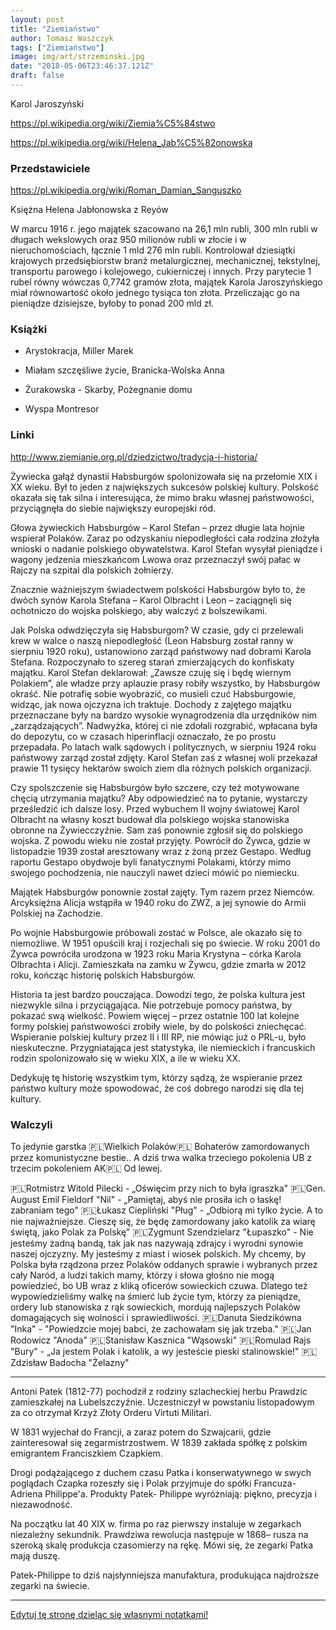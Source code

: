 ```yaml
---
layout: post
title: "Ziemiaństwo"
author: Tomasz Waszczyk
tags: ["Ziemiaństwo"]
image: img/art/strzeminski.jpg
date: "2018-05-06T23:46:37.121Z"
draft: false
---
```


Karol Jaroszyński

<!-- http://www.polskipetersburg.pl/hasla/jaroszynski-karol-lucjan-jan

https://amp.ww.pl.freejournal.org/1488840/1/karol-jaroszynski.html

https://przekroj.pl/nauka/karol-jaroszynski-sponsor-cara-adam-weglowski

 -->

https://pl.wikipedia.org/wiki/Ziemia%C5%84stwo

https://pl.wikipedia.org/wiki/Helena_Jab%C5%82onowska

### Przedstawiciele

https://pl.wikipedia.org/wiki/Roman_Damian_Sanguszko

Księżna Helena Jabłonowska z Reyów

W marcu 1916 r. jego majątek szacowano na 26,1 mln rubli, 300 mln rubli w długach wekslowych oraz 950 milionów rubli w złocie i w nieruchomościach, łącznie 1 mld 276 mln rubli. Kontrolował dziesiątki krajowych przedsiębiorstw branż metalurgicznej, mechanicznej, tekstylnej, transportu parowego i kolejowego, cukierniczej i innych. Przy parytecie 1 rubel równy wówczas 0,7742 gramów złota, majątek Karola Jaroszyńskiego miał równowartość około jednego tysiąca ton złota. Przeliczając go na pieniądze dzisiejsze, byłoby to ponad 200 mld zł.

### Książki

* Arystokracja, Miller Marek

* Miałam szczęśliwe życie, Branicka-Wolska Anna

* Żurakowska - Skarby, Pożegnanie domu

* Wyspa Montresor

### Linki

http://www.ziemianie.org.pl/dziedzictwo/tradycja-i-historia/

Żywiecka gałąź dynastii Habsburgów spolonizowała się na przełomie XIX i XX wieku. Był to jeden z największych sukcesów polskiej kultury. Polskość okazała się tak silna i interesująca, że mimo braku własnej państwowości, przyciągnęła do siebie największy europejski ród.

Głowa żywieckich Habsburgów – Karol Stefan – przez długie lata hojnie wspierał Polaków. Zaraz po odzyskaniu niepodległości cała rodzina złożyła wnioski o nadanie polskiego obywatelstwa. Karol Stefan wysyłał pieniądze i wagony jedzenia mieszkańcom Lwowa oraz przeznaczył swój pałac w Rajczy na szpital dla polskich żołnierzy.

Znacznie ważniejszym świadectwem polskości Habsburgów było to, że dwóch synów Karola Stefana – Karol Olbracht i Leon – zaciągnęli się ochotniczo do wojska polskiego, aby walczyć z bolszewikami.

Jak Polska odwdzięczyła się Habsburgom? W czasie, gdy ci przelewali krew w walce o naszą niepodległość (Leon Habsburg został ranny w sierpniu 1920 roku), ustanowiono zarząd państwowy nad dobrami Karola Stefana. Rozpoczynało to szereg starań zmierzających do konfiskaty majątku. Karol Stefan deklarował: „Zawsze czuję się i będę
wiernym Polakiem”, ale władze przy aplauzie prasy robiły wszystko, by Habsburgów okraść. Nie potrafię sobie wyobrazić, co musieli czuć Habsburgowie, widząc, jak nowa ojczyzna ich traktuje. Dochody z zajętego majątku przeznaczane były na bardzo wysokie wynagrodzenia dla urzędników nim „zarządzających”. Nadwyżka, której
ci nie zdołali rozgrabić, wpłacana była do depozytu, co w czasach hiperinflacji oznaczało, że po prostu przepadała. Po latach walk sądowych i politycznych, w sierpniu 1924 roku państwowy zarząd został zdjęty. Karol Stefan zaś z własnej woli przekazał prawie 11 tysięcy hektarów swoich ziem dla różnych polskich organizacji.

Czy spolszczenie się Habsburgów było szczere, czy też motywowane chęcią utrzymania majątku? Aby odpowiedzieć na to pytanie, wystarczy prześledzić ich dalsze losy. Przed wybuchem II wojny światowej Karol Olbracht na własny koszt budował dla polskiego wojska stanowiska obronne na Żywiecczyźnie. Sam zaś ponownie zgłosił się do polskiego wojska. Z powodu wieku nie został przyjęty. Powrócił do Żywca, gdzie w listopadzie 1939 został aresztowany wraz z żoną przez Gestapo. Według raportu Gestapo obydwoje byli fanatycznymi Polakami, którzy mimo swojego pochodzenia, nie nauczyli nawet dzieci mówić po niemiecku.

Majątek Habsburgów ponownie został zajęty. Tym razem przez Niemców. Arcyksiężna Alicja wstąpiła w 1940 roku do ZWZ, a jej synowie do Armii Polskiej na Zachodzie.

Po wojnie Habsburgowie próbowali zostać w Polsce, ale okazało się to niemożliwe. W 1951 opuścili kraj i rozjechali się po świecie. W roku 2001 do Żywca powróciła urodzona w 1923 roku Maria Krystyna – córka Karola Olbrachta i Alicji. Zamieszkała na zamku w Żywcu, gdzie
zmarła w 2012 roku, kończąc historię polskich Habsburgów.

Historia ta jest bardzo pouczająca. Dowodzi tego, że polska kultura jest niezwykle silna i przyciągająca. Nie potrzebuje pomocy państwa, by pokazać swą wielkość. Powiem więcej – przez ostatnie 100 lat kolejne
formy polskiej państwowości zrobiły wiele, by do polskości zniechęcać. Wspieranie polskiej kultury przez II i III RP, nie mówiąc już o PRL-u, było nieskuteczne. Przygniatająca jest statystyka, ile niemieckich i francuskich rodzin spolonizowało się w wieku XIX, a ile w wieku XX.

Dedykuję tę historię wszystkim tym, którzy sądzą, że wspieranie przez państwo kultury może spowodować, że coś dobrego narodzi się dla tej kultury.

### Walczyli

To jedynie garstka 🇵🇱️Wielkich Polaków🇵🇱 Bohaterów zamordowanych przez komunistyczne bestie..
A dziś trwa walka trzeciego pokolenia UB z trzecim pokoleniem AK🇵🇱️
Od lewej.

🇵🇱️Rotmistrz Witold Pilecki - „Oświęcim przy nich to była igraszka"
🇵🇱️Gen. August Emil Fieldorf "Nil" - „Pamiętaj, abyś nie prosiła ich o łaskę! zabraniam tego"
🇵🇱️Łukasz Ciepliński "Pług" - „Odbiorą mi tylko życie. A to nie najważniejsze. Cieszę się, że będę zamordowany jako katolik za wiarę świętą, jako Polak za Polskę"
🇵🇱Zygmunt Szendzielarz "Łupaszko" - Nie jesteśmy żadną bandą, tak jak nas nazywają zdrajcy i wyrodni synowie naszej ojczyzny. My jesteśmy z miast i wiosek polskich. My chcemy, by Polska była rządzona przez Polaków oddanych sprawie i wybranych przez cały Naród, a ludzi takich mamy, którzy i słowa głośno nie mogą powiedzieć, bo UB wraz z kliką oficerów sowieckich czuwa. Dlatego też wypowiedzieliśmy walkę na śmierć lub życie tym, którzy za pieniądze, ordery lub stanowiska z rąk sowieckich, mordują najlepszych Polaków domagających się wolności i sprawiedliwości.
🇵🇱Danuta Siedzikówna "Inka" - "Powiedzcie mojej babci, że zachowałam się jak trzeba."
🇵🇱Jan Rodowicz "Anoda"
🇵🇱Stanisław Kasznica "Wąsowski"
🇵🇱Romulad Rajs "Bury" - „Ja jestem Polak i katolik, a wy jesteście pieski stalinowskie!"
🇵🇱Zdzisław Badocha "Żelazny"

---

Antoni Patek (1812-77) pochodził z rodziny szlacheckiej herbu Prawdzic zamieszkałej na Lubelszczyźnie. Uczestniczył w powstaniu listopadowym za co otrzymał Krzyż Złoty Orderu Virtuti Militari.

W 1831 wyjechał do Francji, a zaraz potem do Szwajcarii, gdzie zainteresował się zegarmistrzostwem. W 1839 zakłada spółkę z polskim emigrantem Franciszkiem Czapkiem.

Drogi podążającego z duchem czasu Patka i konserwatywnego w swych poglądach Czapka rozeszły się i Polak przyjmuje do spółki Francuza- Adriena Philippe'a. Produkty Patek- Philippe wyróżniają: piękno, precyzja i niezawodność.

Na początku lat 40 XIX w. firma po raz pierwszy instaluje w zegarkach niezależny sekundnik. Prawdziwa rewolucja następuje w 1868– rusza na szeroką skalę produkcja czasomierzy na rękę. Mówi się, że zegarki Patka mają duszę.

Patek-Philippe to dziś najsłynniejsza manufaktura, produkująca najdroższe zegarki na świecie.

---

<a href="https://github.com/TomaszWaszczyk/historia.waszczyk.com/edit/master/src/content/ziemianstwo.md" target="_blank">Edytuj tę stronę dzieląc się własnymi notatkami!</a>
